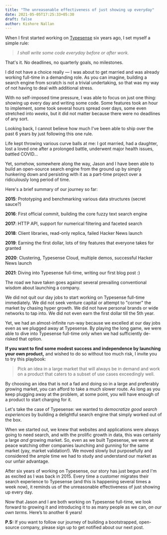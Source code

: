 ```yaml
---
title: "The unreasonable effectiveness of just showing up everyday"
date: 2021-05-05T17:25:33+05:30
draft: false
author: Kishore Nallan
---
```


When I first started working on [Typesense](https://github.com/typesense/typesense) six years ago, I set myself a simple rule:

> _I shall write some code everyday before or after work._

That's it. No deadlines, no quarterly goals, no milestones.

I did not have a choice really &mdash; I was about to get married and was already working full-time in a demanding role.
As you can imagine, building a search engine from scratch is not a trivial undertaking, so that was my way of not having 
to deal with additional stress. 
 
With no self-imposed time pressure, 
I was able to focus on just one thing: showing up every day and writing some code. Some features took an hour 
to implement, some took several hours spread over days, some even stretched into _weeks_, but it did not matter because 
there were no deadlines of any sort. 

Looking back, I cannot believe how much I've been able to ship over the past 6 years by just following this one rule. 

Life kept throwing various curve balls at me: I got married, had a daughter, lost a loved one after a prolonged battle, 
underwent major health issues, battled COVID… 

Yet, somehow, somewhere along the way, Jason and I have 
been able to build an open-source search engine from the ground up by simply hunkering down and persisting with it as a 
part-time project over a ridiculously long period of time. 

Here's a brief summary of our journey so far:

**2015**: Prototyping and benchmarking various data structures (secret sauce?)

**2016**: First official commit, building the core fuzzy text search engine

**2017**: HTTP API, support for numerical filtering and faceted search

**2018**: Client libraries, read-only replica, failed Hacker News launch

**2019**: Earning the first dollar, lots of tiny features that everyone takes for granted

**2020**: Clustering, Typesense Cloud, multiple demos, successful Hacker News launch

**2021**: Diving into Typesense full-time, writing our first blog post :)

The road we have taken goes against several prevailing conventional wisdom about launching a company. 

We did not quit our day jobs to start working on Typesense full-time immediately. We did not seek venture capital or 
attempt to "corner" the market by chasing hyper growth. We did not have personal brands or wide networks to tap into.
We did not even earn the first dollar till the 5th year.

Yet, we had an almost-infinite run-way because we excelled at our day jobs even as we plugged away at Typesense. 
By playing the long game, we were able to dive into Typesense full-time only when we had sufficiently de-risked that option.

**If you want to find some modest success and independence by launching your own product,** and wished to do so 
without too much risk, I invite you to try this playbook: 

> Pick an idea in a large market that will always be in demand and work on a product that caters to a subset of use 
cases exceedingly well. 

By choosing an idea that is not a fad and doing so in a large and preferably growing market, 
you can afford to take a much slower route. As long as you keep plugging away at the problem, at some point, you will 
have enough of a product to start charging for it. 

Let's take the case of Typesense: we wanted to _democratize good search experiences_
by building a delightful search engine that simply worked out of the box. 

When we started out, we knew that websites and applications were always going to need search, and with the prolific growth 
in data, this was certainly a large _and_ growing market. So, even as we built Typesense, we were at peace watching other 
companies launching and gunning for the same market (yay, market validation!). We moved slowly but purposefully and 
considered the ample time we had to study and understand our market as our unfair advantage.

After six years of working on Typesense, our story has just begun and I'm as excited as I was back in 2015. Every time 
a customer migrates their search experience to Typesense (and this is happening several times a week now), it reminds 
us of the unreasonable effectiveness of just showing up every day.
 
Now that Jason and I are both working on Typesense full-time, we look forward to growing it and introducing it to as 
many people as we can, _on our own terms._  Here’s to another 6 years!

**P.S:** If you want to follow our journey of building a bootstrapped, open-source company, please sign up to get 
notified about our next post.



